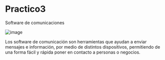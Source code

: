 # Practico3

Software de comunicaciones

![image](https://github.com/SiriaBarrigaVillarrroel/Practico3/assets/134100041/83e6fb5b-1a66-4baf-bd75-a1e187fe2730)

Los software de comunicación son herramientas que ayudan a enviar mensajes e información, por medio de distintos dispositivos, permitiendo de una forma fácil y rápida poner en contacto a personas o negocios.
